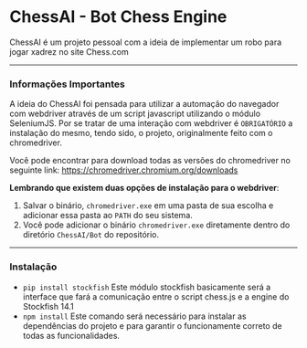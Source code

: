 # ChessAI - Bot Chess Engine

ChessAI é um projeto pessoal com a ideia de implementar um robo para jogar xadrez no site Chess.com

---

### Informações Importantes
A ideia do ChessAI foi pensada para utilizar a automação do navegador com webdriver através de um script javascript utilizando o módulo SeleniumJS.
Por se tratar de uma interação com webdriver é `OBRIGATÓRIO` a instalação do mesmo, tendo sido, o projeto, originalmente feito com o chromedriver.

Você pode encontrar para download todas as versões do chromedriver no seguinte link: https://chromedriver.chromium.org/downloads

**Lembrando que existem duas opções de instalação para o webdriver**:
  1. Salvar o binário, `chromedriver.exe` em uma pasta de sua escolha e adicionar essa pasta ao `PATH` do seu sistema.
  2. Você pode adicionar o binário `chromedriver.exe` diretamente dentro do diretório `ChessAI/Bot` do repositório.
  
---

### Instalação

- `
pip install stockfish
                         `
Este módulo stockfish basicamente será a interface que fará a comunicação entre o script chess.js e a engine do Stockfish 14.1
- `npm install`
Este comando será necessário para instalar as dependências do projeto e para garantir o funcionamente correto de todas as funcionalidades.

